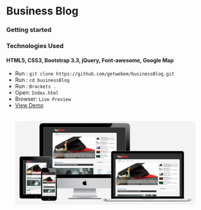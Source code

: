# Business Blog
### **Getting started**
### Technologies Used
#### HTML5, CSS3, Bootstrap 3.3, jQuery, Font-awesome, Google Map
 - Run :  `git clone https://github.com/getwebem/businessBlog.git`
 - Run :  `cd businessBlog`
 - Run :  `Brackets .`
 - Open:  `Index.html`
 - Browser:  `Live Preview`  
 - [View Demo](http://getwebem.com/businessBlog/)  
<br/><br/>
![pic1](https://raw.githubusercontent.com/getwebem/README/master/businessBlog/Screen%20Shot%202017-08-07%20at%2021.04.22.png)
<br/><br/>
